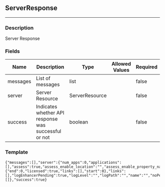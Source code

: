 ## ServerResponse
---
### Description
Server Response
### Fields
| Name | Description | Type | Allowed Values | Required |
| ---- | ----------- | ---- | -------------- | -------- |
| messages | List of messages | list |  | false |
| server | Server Resource | ServerResource |  | false |
| success | Indicates whether API response was successful or not | boolean |  | false |
### Template
```
{"messages":[],"server":{"num_apps":0,"applications":[],"assess":true,"assess_enable_location":"","assess_enable_property_name":"","assess_last_update":0,"assessPending":true,"assess_sensors":true,"is_assess_status_locked":true,"config_source_assess":"","config_source_protect":"","defend":true,"defendPending":true,"defend_sensors":true,"defense_last_update":0,"diagnostic_collection_enabled":true,"agent_version":"","environment":"","first_activity":0,"has_instrumentation_conflict":true,"hostname":"","language":"","last_activity":0,"last_startup":0,"latest_agent_version":"","license":{"end":0,"licensed":true,"links":[],"start":0},"links":[],"logEnhancerPending":true,"logLevel":"","logPath":"","name":"","noPending":true,"out_of_date":true,"protect_enable_location":"","protect_enable_property_name":"","is_protect_status_locked":true,"server_id":0,"path":"","type":"","status":"","syslog_enabled":true,"syslog_ip_address":"","tags":[]},"success":true}
```

